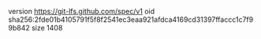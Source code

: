 version https://git-lfs.github.com/spec/v1
oid sha256:2fde01b4105791f5f8f2541ec3eaa921afdca4169cd31397ffaccc1c7f99b842
size 1408
